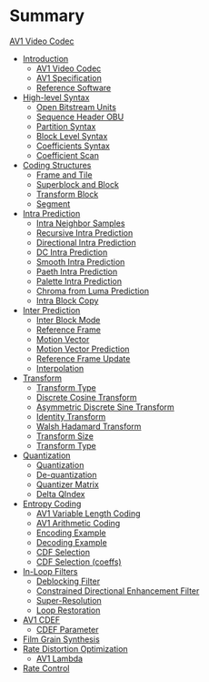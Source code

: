# Summary

[AV1 Video Codec](README.md)

- [Introduction](Introduction/README.md)
    - [AV1 Video Codec](Introduction/AV1-Video-Codec.md)
    - [AV1 Specification](Introduction/AV1-Specification.md)
    - [Reference Software](Introduction/Reference-Software.md)
- [High-level Syntax](High-level-Syntax/README.md)
    - [Open Bitstream Units]()
    - [Sequence Header OBU]()
    - [Partition Syntax]()
    - [Block Level Syntax]()
    - [Coefficients Syntax]()
    - [Coefficient Scan]()
- [Coding Structures](Coding-Structures/README.md)
    - [Frame and Tile]()
    - [Superblock and Block]()
    - [Transform Block]()
    - [Segment]()
- [Intra Prediction]()
    - [Intra Neighbor Samples]()
    - [Recursive Intra Prediction]()
    - [Directional Intra Prediction]()
    - [DC Intra Prediction]()
    - [Smooth Intra Prediction]()
    - [Paeth Intra Prediction]()
    - [Palette Intra Prediction]()
    - [Chroma from Luma Prediction]()
    - [Intra Block Copy]()
- [Inter Prediction]()
    - [Inter Block Mode]()
    - [Reference Frame]()
    - [Motion Vector]()
    - [Motion Vector Prediction]()
    - [Reference Frame Update]()
    - [Interpolation]()
- [Transform]()
    - [Transform Type]()
    - [Discrete Cosine Transform]()
    - [Asymmetric Discrete Sine Transform]()
    - [Identity Transform]()
    - [Walsh Hadamard Transform]()
    - [Transform Size]()
    - [Transform Type]()
- [Quantization]()
    - [Quantization]()
    - [De-quantization]()
    - [Quantizer Matrix]()
    - [Delta QIndex]()
- [Entropy Coding]()
    - [AV1 Variable Length Coding]()
    - [AV1 Arithmetic Coding]()
    - [Encoding Example]()
    - [Decoding Example]()
    - [CDF Selection]()
    - [CDF Selection (coeffs)]()
- [In-Loop Filters]()
    - [Deblocking Filter]()
    - [Constrained Directional Enhancement Filter]()
    - [Super-Resolution]()
    - [Loop Restoration]()
- [AV1 CDEF]()
    - [CDEF Parameter]()
- [Film Grain Synthesis]()
- [Rate Distortion Optimization]()
    - [AV1 Lambda]()
- [Rate Control]()